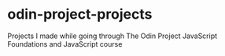 # odin-project-projects
Projects I made while going through The Odin Project JavaScript Foundations  and JavaScript course
